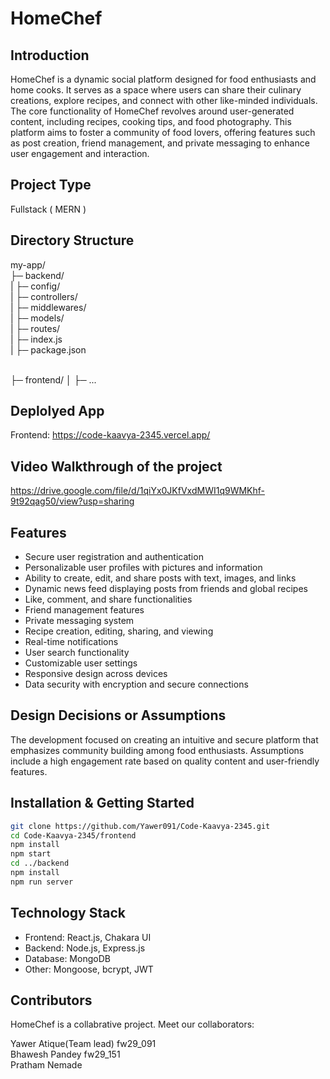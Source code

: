 # HomeChef

## Introduction
HomeChef is a dynamic social platform designed for food enthusiasts and home cooks. It serves as a space where users can share their culinary creations, explore recipes, and connect with other like-minded individuals. The core functionality of HomeChef revolves around user-generated content, including recipes, cooking tips, and food photography. This platform aims to foster a community of food lovers, offering features such as post creation, friend management, and private messaging to enhance user engagement and interaction.

## Project Type
Fullstack ( MERN )

## Directory Structure
my-app/
<br>
├─ backend/
<br>
|  ├─ config/
<br>
|  ├─ controllers/
<br>
|  ├─ middlewares/
<br>
|  ├─ models/
<br>
|  ├─ routes/
<br>
|  ├─ index.js
<br>
|  ├─ package.json

<br>
├─ frontend/
│  ├─ ...

## Deplolyed App
Frontend: https://code-kaavya-2345.vercel.app/

## Video Walkthrough of the project
https://drive.google.com/file/d/1qiYx0JKfVxdMWI1q9WMKhf-9t92qag50/view?usp=sharing

## Features
- Secure user registration and authentication
- Personalizable user profiles with pictures and information
- Ability to create, edit, and share posts with text, images, and links
- Dynamic news feed displaying posts from friends and global recipes
- Like, comment, and share functionalities
- Friend management features
- Private messaging system
- Recipe creation, editing, sharing, and viewing
- Real-time notifications
- User search functionality
- Customizable user settings
- Responsive design across devices
- Data security with encryption and secure connections

## Design Decisions or Assumptions
The development focused on creating an intuitive and secure platform that emphasizes community building among food enthusiasts. Assumptions include a high engagement rate based on quality content and user-friendly features.

## Installation & Getting Started
```bash
git clone https://github.com/Yawer091/Code-Kaavya-2345.git
cd Code-Kaavya-2345/frontend
npm install
npm start
cd ../backend
npm install
npm run server
```

## Technology Stack
- Frontend: React.js, Chakara UI
- Backend: Node.js, Express.js
- Database: MongoDB
- Other: Mongoose, bcrypt, JWT

## Contributors
HomeChef is a collabrative project. Meet our collaborators:

Yawer Atique(Team lead) fw29_091
<br>
Bhawesh Pandey fw29_151
<br>
Pratham Nemade



